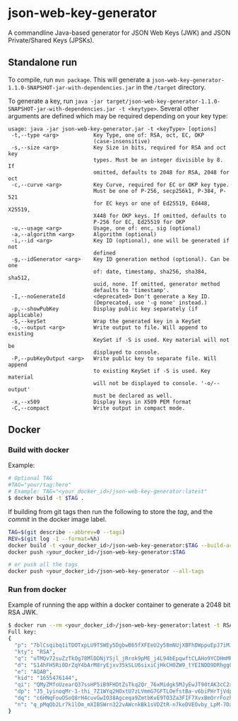 # json-web-key-generator

A commandline Java-based generator for JSON Web Keys (JWK) and JSON Private/Shared Keys (JPSKs).

## Standalone run

To compile, run `mvn package`. This will generate a `json-web-key-generator-1.1.0-SNAPSHOT-jar-with-dependencies.jar` in the `/target` directory.

To generate a key, run `java -jar target/json-web-key-generator-1.1.0-SNAPSHOT-jar-with-dependencies.jar -t <keytype>`. Several other arguments are defined which may be required depending on your key type:

```
usage: java -jar json-web-key-generator.jar -t <keyType> [options]
 -t,--type <arg>           Key Type, one of: RSA, oct, EC, OKP
                           (case-insensitive)
 -s,--size <arg>           Key Size in bits, required for RSA and oct key
                           types. Must be an integer divisible by 8. If
                           omitted, defaults to 2048 for RSA, 2048 for oct
 -c,--curve <arg>          Key Curve, required for EC or OKP key type.
                           Must be one of P-256, secp256k1, P-384, P-521
                           for EC keys or one of Ed25519, Ed448, X25519,
                           X448 for OKP keys. If omitted, defaults to
                           P-256 for EC, Ed25519 for OKP
 -u,--usage <arg>          Usage, one of: enc, sig (optional)
 -a,--algorithm <arg>      Algorithm (optional)
 -i,--id <arg>             Key ID (optional), one will be generated if not
                           defined
 -g,--idGenerator <arg>    Key ID generation method (optional). Can be one
                           of: date, timestamp, sha256, sha384, sha512,
                           uuid, none. If omitted, generator method
                           defaults to 'timestamp'.
 -I,--noGenerateId         <deprecated> Don't generate a Key ID.
                           (Deprecated, use '-g none' instead.)
 -p,--showPubKey           Display public key separately (if applicable)
 -S,--keySet               Wrap the generated key in a KeySet
 -o,--output <arg>         Write output to file. Will append to existing
                           KeySet if -S is used. Key material will not be
                           displayed to console.
 -P,--pubKeyOutput <arg>   Write public key to separate file. Will append
                           to existing KeySet if -S is used. Key material
                           will not be displayed to console. '-o/--output'
                           must be declared as well.
 -x,--x509                 Display keys in X509 PEM format
 -C,--compact              Write output in compact mode.
```

## Docker

### Build with docker
Example:


```bash
# Optional TAG
#TAG="your/tag:here"
# Example: TAG="<your_docker_id>/json-web-key-generator:latest"
$ docker build -t $TAG .
```

If building from git tags then run the following to store the *tag*, and the *commit*
in the docker image label.

```bash
TAG=$(git describe --abbrev=0 --tags)
REV=$(git log -1 --format=%h)
docker build -t <your_docker_id>/json-web-key-generator:$TAG --build-arg GIT_COMMIT=$REV --build-arg GIT_TAG=$TAG .
docker push <your_docker_id>/json-web-key-generator:$TAG

# or push all the tags
docker push <your_docker_id>/json-web-key-generator --all-tags
```

### Run from docker

Example of running the app  within a docker container to generate a 2048 bit RSA JWK.

```bash
$ docker run --rm <your_docker_id>/json-web-key-generator:latest -t RSA -s 2048
Full key:
{
  "p": "7blCsqibq1iTDOTxpLU9T5WEy5DgbwB65fXFEeU2y58mNUjXBFhDWppuEpJ7iMJtMsOhB60Mmf8ujRNVp8KmVT9eF6MwO7tW7sprq45YncwC8pZIpMqDdKOvB9moHVW9FzPlZimUzJsfgPAQc73SrpOSqwGHvPxfjvfO-kM_7wc",
  "kty": "RSA",
  "q": "uTMQv72suZzTkQg78MlDDNjYSjl_jRrok9pME_j4L94bEpqwftCLAHo9YCDHmMREcJa5X4UCIeG2bAqPx4izluaRQ3mktISMXtnPvLYUkooeWrQtrD7rYwurJeh0n_y_0YMVfH0OUUXxOOu6hljBXoxDhoqzPysJOljDEordNoc",
  "d": "S14hFH5Ri0DrZqY4bArM8ryEjxv35kSLU6sixiCjHkCH0ZW9_tYEINDD9DRhggQtGfpuPsfIPQ0AWX9LmtKnIrOVmscrI_E8dkPvbTPAf_GePFSQaqtYobr4mjdhWHXStRGqSQnRnRpqbjcjs3wRyV42CTgJf8tBM1vTx_Pak5NYCpHWBu9vnN-Pzd60gpPxRZe-HaJbGRMVTNw11Rys--7Vcq-k6iyhYYBQiL3c62zNW6GzucmXxbSs8gQduPArvCKUAbJoMhWdCDvO3JIQTxccUdACs7xe9RDxucMHKbLM0yWUEbL6mS0J93-SypwNvUKbOkrGuc4sybmr2b1X5Q",
  "e": "AQAB",
  "kid": "1655476144",
  "qi": "QMyZMfoUzearQ37ssHP5iB9FHDtZsTkq2Qr_76xMidgk5MJyEwJT90tAK3cC2x_tBRYKKrT9GXQYSHHNX0govfUGzwmlyK0GxX92C_Tr0BQZQzt2JP4BUnBk35REMPTv6aP1ODZ3u7d1_bvIY0bwZSDTVGirIdGYXRwf8XQdYQQ",
  "dp": "J5_1yinoqMr-1-thi_7Z1WYq2HOxtU7zLVmmG7GFTLOefstBa-v6biPHrTjVdppR8WBCezERJKowbDuIz4nWh-ckG_SLmalEeFEtWU9E3iifZSg_u5g2CT8vcbOKHjmoZzGzTzAnKWPCAJADbgd6ErdufyqmIY4_r2kHCxgilAk",
  "dq": "c6HNqFouOSoQ8rH4cuvGwIO38Agceqa9ZmtbKvE9TO3Za3FIF7XvxBmOrrFozhplPQLutRQf87WxJ54kjYntz58gPcf6rXdBCYvnZ8Ur7R7tuuZayfvzDkFf1-hewPGXdqHozXRrdxU7erW8HVvXSEg9dQiuyBb_yP1YtwAbBIs",
  "n": "q_pMqQb2Lr7k1lOm_mXIBSWrn322vAWcnkBk1sVDZtR-n7keDVEOvby_LpM-7Dx-8fUTAU99RD4e4VgHb02bqmuodNfKjDXN9MFBmnhBkFWxxq0xXTj1e6IlQCGeAV2AnlcBmgzXTQ5a8IOBtBwbLkBUx1IbbwpJM6l2LhQmG756SxUjmDy9mHjQp_h0dr3u3TyceXR3GyG3cGeYfMYwaccZpGEQyCVRu1iwIahP6eoqIGGd_8V2W2vR5TU7yN4xiEdU8nGSVYcdGR7Cu22GxT0UXFYbu5o0A2LnLghjxHirw89WMm81ROaBOl5DdJzXyix2EE7snUBunJiyEi2GsQ"
}
```
